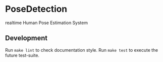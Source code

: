 # PoseDetection
realtime Human Pose Estimation System

## Development
Run `make lint` to check documentation style.
Run `make test` to execute the future test-suite.
